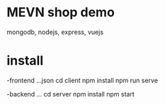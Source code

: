 # MEVN shop demo
mongodb, nodejs, express, vuejs

# install
-frontend
...json
cd client
npm install
npm run serve

-backend
...
cd server
npm install
npm start